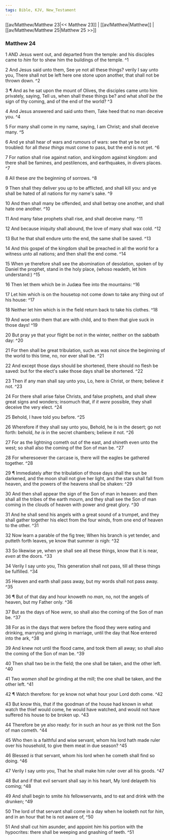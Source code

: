 ```yaml
---
tags: Bible, KJV, New_Testament
---
```


[[av/Matthew/Matthew 23|<< Matthew 23]] | [[av/Matthew|Matthew]] | [[av/Matthew/Matthew 25|Matthew 25 >>]]

### Matthew 24

1 AND Jesus went out, and departed from the temple: and his disciples came to _him_ for to shew him the buildings of the temple. ^1

2 And Jesus said unto them, See ye not all these things? verily I say unto you, There shall not be left here one stone upon another, that shall not be thrown down. ^2

3 ¶ And as he sat upon the mount of Olives, the disciples came unto him privately, saying, Tell us, when shall these things be? and what _shall_ _be_ the sign of thy coming, and of the end of the world? ^3

4 And Jesus answered and said unto them, Take heed that no man deceive you. ^4

5 For many shall come in my name, saying, I am Christ; and shall deceive many. ^5

6 And ye shall hear of wars and rumours of wars: see that ye be not troubled: for all _these_ _things_ must come to pass, but the end is not yet. ^6

7 For nation shall rise against nation, and kingdom against kingdom: and there shall be famines, and pestilences, and earthquakes, in divers places. ^7

8 All these _are_ the beginning of sorrows. ^8

9 Then shall they deliver you up to be afflicted, and shall kill you: and ye shall be hated of all nations for my name's sake. ^9

10 And then shall many be offended, and shall betray one another, and shall hate one another. ^10

11 And many false prophets shall rise, and shall deceive many. ^11

12 And because iniquity shall abound, the love of many shall wax cold. ^12

13 But he that shall endure unto the end, the same shall be saved. ^13

14 And this gospel of the kingdom shall be preached in all the world for a witness unto all nations; and then shall the end come. ^14

15 When ye therefore shall see the abomination of desolation, spoken of by Daniel the prophet, stand in the holy place, (whoso readeth, let him understand:) ^15

16 Then let them which be in Judæa flee into the mountains: ^16

17 Let him which is on the housetop not come down to take any thing out of his house: ^17

18 Neither let him which is in the field return back to take his clothes. ^18

19 And woe unto them that are with child, and to them that give suck in those days! ^19

20 But pray ye that your flight be not in the winter, neither on the sabbath day: ^20

21 For then shall be great tribulation, such as was not since the beginning of the world to this time, no, nor ever shall be. ^21

22 And except those days should be shortened, there should no flesh be saved: but for the elect's sake those days shall be shortened. ^22

23 Then if any man shall say unto you, Lo, here _is_ Christ, or there; believe _it_ not. ^23

24 For there shall arise false Christs, and false prophets, and shall shew great signs and wonders; insomuch that, if _it_ _were_ possible, they shall deceive the very elect. ^24

25 Behold, I have told you before. ^25

26 Wherefore if they shall say unto you, Behold, he is in the desert; go not forth: behold, _he_ _is_ in the secret chambers; believe _it_ not. ^26

27 For as the lightning cometh out of the east, and shineth even unto the west; so shall also the coming of the Son of man be. ^27

28 For wheresoever the carcase is, there will the eagles be gathered together. ^28

29 ¶ Immediately after the tribulation of those days shall the sun be darkened, and the moon shall not give her light, and the stars shall fall from heaven, and the powers of the heavens shall be shaken: ^29

30 And then shall appear the sign of the Son of man in heaven: and then shall all the tribes of the earth mourn, and they shall see the Son of man coming in the clouds of heaven with power and great glory. ^30

31 And he shall send his angels with a great sound of a trumpet, and they shall gather together his elect from the four winds, from one end of heaven to the other. ^31

32 Now learn a parable of the fig tree; When his branch is yet tender, and putteth forth leaves, ye know that summer _is_ nigh: ^32

33 So likewise ye, when ye shall see all these things, know that it is near, _even_ at the doors. ^33

34 Verily I say unto you, This generation shall not pass, till all these things be fulfilled. ^34

35 Heaven and earth shall pass away, but my words shall not pass away. ^35

36 ¶ But of that day and hour knoweth no _man_, no, not the angels of heaven, but my Father only. ^36

37 But as the days of Noe _were_, so shall also the coming of the Son of man be. ^37

38 For as in the days that were before the flood they were eating and drinking, marrying and giving in marriage, until the day that Noe entered into the ark, ^38

39 And knew not until the flood came, and took them all away; so shall also the coming of the Son of man be. ^39

40 Then shall two be in the field; the one shall be taken, and the other left. ^40

41 Two _women_ _shall_ _be_ grinding at the mill; the one shall be taken, and the other left. ^41

42 ¶ Watch therefore: for ye know not what hour your Lord doth come. ^42

43 But know this, that if the goodman of the house had known in what watch the thief would come, he would have watched, and would not have suffered his house to be broken up. ^43

44 Therefore be ye also ready: for in such an hour as ye think not the Son of man cometh. ^44

45 Who then is a faithful and wise servant, whom his lord hath made ruler over his household, to give them meat in due season? ^45

46 Blessed _is_ that servant, whom his lord when he cometh shall find so doing. ^46

47 Verily I say unto you, That he shall make him ruler over all his goods. ^47

48 But and if that evil servant shall say in his heart, My lord delayeth his coming; ^48

49 And shall begin to smite _his_ fellowservants, and to eat and drink with the drunken; ^49

50 The lord of that servant shall come in a day when he looketh not for _him_, and in an hour that he is not aware of, ^50

51 And shall cut him asunder, and appoint _him_ his portion with the hypocrites: there shall be weeping and gnashing of teeth. ^51

